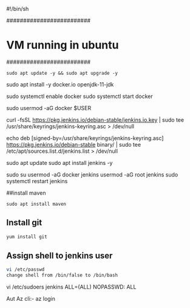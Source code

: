 #!/bin/sh

#########################
#  VM running in ubuntu #
#########################

```
sudo apt update -y && sudo apt upgrade -y
```
sudo apt install -y docker.io openjdk-11-jdk

sudo systemctl enable docker
sudo systemctl start docker

sudo usermod -aG docker $USER

curl -fsSL https://pkg.jenkins.io/debian-stable/jenkins.io.key | sudo tee \
  /usr/share/keyrings/jenkins-keyring.asc > /dev/null

echo deb [signed-by=/usr/share/keyrings/jenkins-keyring.asc] \
  https://pkg.jenkins.io/debian-stable binary/ | sudo tee \
  /etc/apt/sources.list.d/jenkins.list > /dev/null

sudo apt update
sudo apt install jenkins -y

sudo su
usermod -aG docker jenkins
usermod -aG root jenkins
sudo systemctl restart jenkins

##install maven
```
sudo apt install maven
```
## Install git
```sh
yum install git
```

## Assign shell to jenkins user

```sh
vi /etc/passwd
change shell from /bin/false to /bin/bash
```

vi /etc/sudoers
jenkins ALL=(ALL) NOPASSWD: ALL

Aut Az cli:- 
az login
